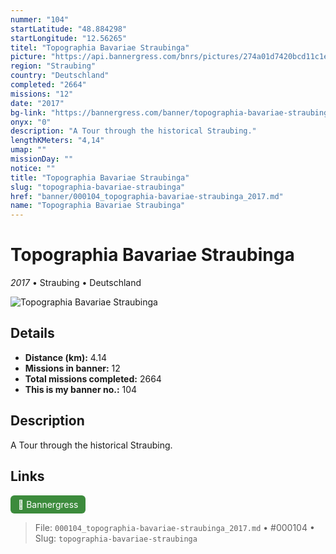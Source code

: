 ```yaml
---
nummer: "104"
startLatitude: "48.884298"
startLongitude: "12.56265"
titel: "Topographia Bavariae Straubinga"
picture: "https://api.bannergress.com/bnrs/pictures/274a01d7420bcd11c1ed3e8f8713b236"
region: "Straubing"
country: "Deutschland"
completed: "2664"
missions: "12"
date: "2017"
bg-link: "https://bannergress.com/banner/topographia-bavariae-straubinga-9e97"
onyx: "0"
description: "A Tour through the historical Straubing."
lengthKMeters: "4,14"
umap: ""
missionDay: ""
notice: ""
title: "Topographia Bavariae Straubinga"
slug: "topographia-bavariae-straubinga"
href: "banner/000104_topographia-bavariae-straubinga_2017.md"
name: "Topographia Bavariae Straubinga"
---
```

# Topographia Bavariae Straubinga

*2017* • Straubing • Deutschland

![Topographia Bavariae Straubinga](https://api.bannergress.com/bnrs/pictures/274a01d7420bcd11c1ed3e8f8713b236)



## Details
- **Distance (km):** 4.14
- **Missions in banner:** 12
- **Total missions completed:** 2664
- **This is my banner no.:** 104



## Description
A Tour through the historical Straubing.



## Links
<a href="https://bannergress.com/banner/topographia-bavariae-straubinga-9e97" target="_blank" style="display:inline-block;margin-right:8px;padding:6px 12px;background:#3c8b3c;color:#fff;text-decoration:none;border-radius:6px;">🔗 Bannergress</a>



> File: `000104_topographia-bavariae-straubinga_2017.md`
> • #000104
> • Slug: `topographia-bavariae-straubinga`
